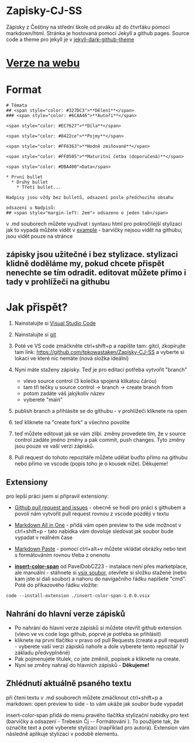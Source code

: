 # Zapisky-CJ-SS

Zápisky z Češtiny na střední škole od prváku až do čtvrťáku pomocí markdown/html. Stránka je hostovaná pomocí Jekyll a github pages. Source code a theme pro jekyll je v [jekyll-dark-github-theme](https://github.com/tpkowastaken/jekyll-dark-github-theme)

# [Verze na webu](https://tpkowastaken.github.io/Zapisky-CJ-SS/)

# Format
```
# Témata
## <span style="color: #327DC3">**Dělení**</span>
### <span style="color: #6CAA46">**Autoři**</span>

<span style="color: #EC7627">**Díla**</span>

<span style="color: #8422ce">**Pojmy**</span>

<span style="color: #FF6363">**Hodně zmiňované**</span>

<span style="color: #FF0505">**Maturitní četba (doporučená)**</span>

<span style="color: #DBA400">Data</span>

* První bullet
  * Druhý bullet
    * Třetí bullet...

Nadpisy jsou vždy bez bulletů, odsazení posle předchozího obsahu

odsazení u Nadpisů:
## <span style="margin-left: 2em"> odsazeno o jeden tab</span>
```
v .md souborech můžete využívat i syntaxu html pro pokročilejší stylizaci
jak to vypadá můžete vidět v [example](https://cj.trebesin.fun/example) - barvičky nejsou vidět na githubu, jsou vidět pouze na stránce

## zápisky jsou užitečné i bez stylizace. stylizaci klidně doděláme my, pokud chcete přispět nenechte se tím odradit. editovat můžete přímo i tady v prohlížeči na githubu

# Jak přispět?

1. Nainstalujte si [Visual Studio Code](https://code.visualstudio.com/Download)

2. Nainstalujte si [git](https://git-scm.com/download/win)

3. Poté ve VS code zmáčkněte ctrl+shift+p a napište tam: gitcl, zkopírujte tam link: https://github.com/tpkowastaken/Zapisky-CJ-SS a vyberte si lokaci ve které nic nemáte (nová složka ideální)

4. Nyní máte staženy zápisky. Teď je pro editaci potřeba vytvořit "branch"
    * vlevo source control (3 kolečka spojená klikatou čárou) 
    * tam tři tečky u source control -> branch -> create branch from 
    * potom zadáte váš jakýkoliv název
    * vyberete "main"

5. publish branch a přihlásíte se do githubu - v prohlížeči kliknete na open

6. teď kliknete na "create fork" a všechno povolíte

7. teď můžete editovat jak se vám zlíbí. změny provedete tím, že v source control zadáte jméno změny a pak commit, push changes. Tyto změny jsou pouze ve vaší verzi zápisků.

8. Pull request do tohoto repozitáře můžete udělat buďto přímo na githubu nebo přímo ve vscode (popis toho je o kousek níže). Děkujeme!

## Extensiony 
pro lepší práci jsem si připravil extensiony:

* [Github pull request and issues](https://marketplace.visualstudio.com/items?itemName=GitHub.vscode-pull-request-github) - obecně se hodí pro práci s githubem a povolí nám vytvořit pull request rovnou z vscode později v textu

* [Markdown All in One](https://marketplace.visualstudio.com/items?itemName=yzhang.markdown-all-in-one) - přidá vám open preview to the side možnost v ctrl+shift+p - tato nabídka vám dovoluje sledovat jak soubor bude vypadat v reálném čase

* [Markdown Paste](https://marketplace.visualstudio.com/items?itemName=telesoho.vscode-markdown-paste-image) - pomocí ctrl+alt+v můžete vkládat obrázky nebo text s formátováním rovnou třeba z onenotu

* [**insert-color-span**](https://github.com/tpkowastaken/Zapisky-CJ-SS/releases/download/v1.0.0/insert-color-span-1.0.0.vsix) od PavelDobCZ23 - instalace není přes marketplace, ale manuální - stáhnete si [vsix soubor](https://github.com/tpkowastaken/Zapisky-CJ-SS/releases/download/v1.0.0/insert-color-span-1.0.0.vsix), otevřete si složku stažené (nebo kam jste si dali soubor) a nahoru do navigačního řádku napíšete "cmd". Poté do příkazového řádku vložíte: 
```
code --install-extension ./insert-color-span-1.0.0.vsix
```
## Nahrání do hlavní verze zápisků
 - Po nahrání do hlavní verze zápisků si můžete otevřít github extension (vlevo ve vs code logo github, poprvé je potřeba se přihlásit)
 - kliknete na první tlačítko v pravo od pull Requests (create a pull request) - vyberete vaší verzi zápisků nahoře a dole vyberete tento repozitář (v základu předvyplněné)
 - Pak pojmenujete titulek, co jste změnili, popisek a kliknete na create.
-  Nyní se změny nahrají do hlavních zápisků - **Děkujeme!**

## Zhlédnutí aktuálně psaného textu

při čtení textu v .md souborech můžete zmáčknout ctrl+shift+p a markdown: open preview to side - to vám ukáže jak soubor bude vypadat

insert-color-span přidá do menu pravého tlačítka stylizační nabídky pro text (barvičky a odsazení - Trebesin Čj -- Formátování ). To použijete tak, že označíte text a poté vyberete stylizaci (například pro autora). Extension vám následně aplikuje stylizaci v podobě <span> elementu.
